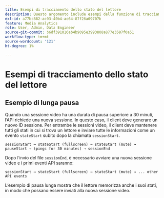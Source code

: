 ```yaml
---
title: Esempi di tracciamento dello stato del lettore
description: Questo argomento include esempi della funzione di tracciamento dello stato del lettore.
exl-id: a77bc882-ac03-40b4-ac64-87f26a09707b
feature: Media Analytics
role: User, Admin, Data Engineer
source-git-commit: b6df391016ab4b9095e3993808a877e3587f0a51
workflow-type: tm+mt
source-wordcount: '121'
ht-degree: 1%

---
```


# Esempi di tracciamento dello stato del lettore


## Esempio di lunga pausa

Quando una sessione video ha una durata di pausa superiore a 30 minuti, l’API richiede una nuova sessione. In questo caso, il client deve generare un nuovo ID sessione. Per entrambe le sessioni video, il client deve mantenere tutti gli stati in cui si trova un lettore e inviare tutte le informazioni come un evento `stateStart` subito dopo la chiamata `sessionStart`.

`sessionStart → stateStart (fullscreen) → stateStart (mute) → pauseStart → (pings for 30 minutes) → sessionEnd`

Dopo l’invio del file `sessionEnd`, è necessario avviare una nuova sessione video e i primi eventi API saranno:

`sessionStart → stateStart (fullscreen) → stateStart (mute) → ... other API events`

L’esempio di pausa lunga mostra che il lettore memorizza anche i suoi stati, in modo che possano essere inviati alla nuova sessione video.
